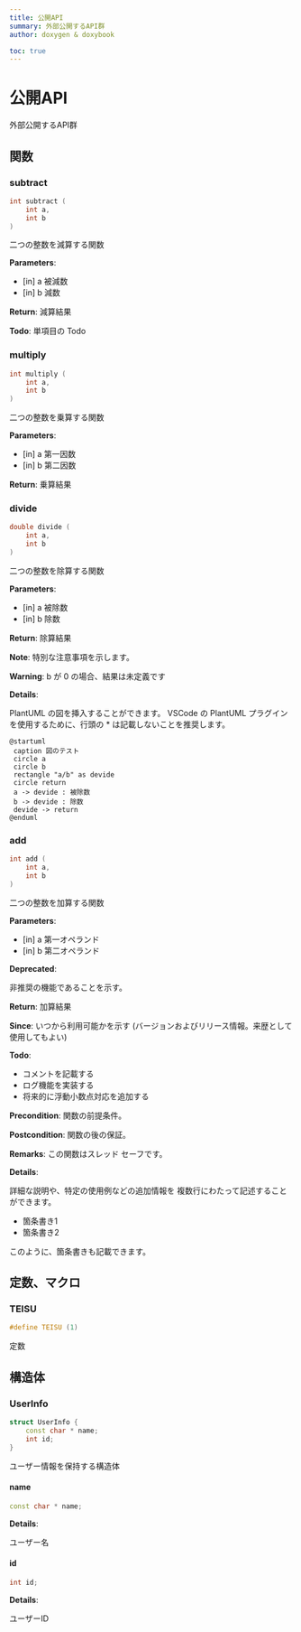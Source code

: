 ```yaml
---
title: 公開API
summary: 外部公開するAPI群 
author: doxygen & doxybook

toc: true
---
```


<!-- IMPORTANT: This is an AUTOMATICALLY GENERATED file by doxygen and doxybook. Manual edits are NOT allowed. -->

# 公開API

外部公開するAPI群 




## 関数
### subtract
```cpp
int subtract (
    int a,
    int b
)
```

二つの整数を減算する関数 

**Parameters**: 

  * [in] a 被減数 
  * [in] b 減数 


**Return**: 減算結果 

**Todo**: 単項目の Todo 


### multiply
```cpp
int multiply (
    int a,
    int b
)
```

二つの整数を乗算する関数 

**Parameters**: 

  * [in] a 第一因数 
  * [in] b 第二因数 


**Return**: 乗算結果 


### divide
```cpp
double divide (
    int a,
    int b
)
```

二つの整数を除算する関数 

**Parameters**: 

  * [in] a 被除数 
  * [in] b 除数 


**Return**: 除算結果

**Note**: 特別な注意事項を示します。 

**Warning**: b が 0 の場合、結果は未定義です 

**Details**:


PlantUML の図を挿入することができます。
 VSCode の PlantUML プラグインを使用するために、行頭の * は記載しないことを推奨します。
```plantuml
@startuml
 caption 図のテスト
 circle a
 circle b
 rectangle "a/b" as devide
 circle return
 a -> devide : 被除数
 b -> devide : 除数
 devide -> return
@enduml
```
 



### add
```cpp
int add (
    int a,
    int b
)
```

二つの整数を加算する関数 

**Parameters**: 

  * [in] a 第一オペランド 
  * [in] b 第二オペランド 


**Deprecated**: 

非推奨の機能であることを示す。 

**Return**: 加算結果 

**Since**: いつから利用可能かを示す (バージョンおよびリリース情報。来歴として使用してもよい) 

**Todo**: 

* コメントを記載する
* ログ機能を実装する
* 将来的に浮動小数点対応を追加する 

**Precondition**: 関数の前提条件。 

**Postcondition**: 関数の後の保証。 

**Remarks**: この関数はスレッド セーフです。

**Details**:


詳細な説明や、特定の使用例などの追加情報を
 複数行にわたって記述することができます。



* 箇条書き1
* 箇条書き2

このように、箇条書きも記載できます。 







## 定数、マクロ
### TEISU
```cpp
#define TEISU (1)
```

定数 






## 構造体
### UserInfo








```cpp
struct UserInfo {
    const char * name;
    int id;
}
```

ユーザー情報を保持する構造体 






#### name

```cpp
const char * name;
```


**Details**:

ユーザー名 



#### id

```cpp
int id;
```


**Details**:

ユーザーID 










